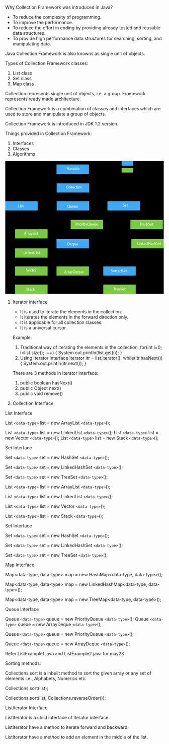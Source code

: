 Why Collection Framework was introduced in Java?

- To reduce the complexity of programming.
- To improve the performance.
- To reduce the effort in coding by providing already tested and reusable data structures.
- To provide high performance data structures for searching, sorting, and manipulating data.

Java Collection Framework is also knowns as single unit of objects.

Types of Collection Framework classes:

1. List class
2. Set class
3. Map class

Collection represents single unit of objects, i.e. a group.
Framework represents ready made architecture.

Collection Framework is a combination of classes and interfaces which are used to store and manipulate a group of objects.

Collection Framework is introduced in JDK 1.2 version.

Things provided in Collection Framework:

1. Interfaces
2. Classes
3. Algorithms

![1684472597462](image/Notes/1684472597462.png)

1. Iterator interface

   - It is used to iterate the elements in the collection.
   - It iterates the elements in the forward direction only.
   - It is applicable for all collection classes.
   - It is a universal cursor.

   Example:

   1. Traditional way of iterating the elements in the collection.
      for(int i=0; i<list.size(); i++) {
      System.out.println(list.get(i));
      }
   2. Using Iterator interface
      Iterator itr = list.iterator();
      while(itr.hasNext()) {
      System.out.println(itr.next());
      }

   There are 3 methods in Iterator interface:

   1. public boolean hasNext()
   2. public Object next()
   3. public void remove()
2. Collection Interface

List Interface

List `<data-type>` list = new ArrayList `<data-type>`();

List `<data-type>` list = new LinkedList `<data-type>`();
List `<data-type>` list = new Vector `<data-type>`();
List `<data-type>` list = new Stack `<data-type>`();

Set Interface

Set `<data-type>` set = new HashSet `<data-type>`();

Set `<data-type>` set = new LinkedHashSet `<data-type>`();

Set `<data-type>` set = new TreeSet `<data-type>`();

List `<data-type>` list = new ArrayList `<data-type>`();

List `<data-type>` list = new LinkedList `<data-type>`();

List `<data-type>` list = new Vector `<data-type>`();

List `<data-type>` list = new Stack `<data-type>`();

Set Interface

Set `<data-type>` set = new HashSet `<data-type>`();

Set `<data-type>` set = new LinkedHashSet `<data-type>`();

Set `<data-type>` set = new TreeSet `<data-type>`();

Map Interface

Map<data-type, data-type> map = new HashMap<data-type, data-type>();

Map<data-type, data-type> map = new LinkedHashMap<data-type, data-type>();

Map<data-type, data-type> map = new TreeMap<data-type, data-type>();

Queue Interface

Queue `<data-type>` queue = new PriorityQueue `<data-type>`();
Queue `<data-type>` queue = new ArrayDeque `<data-type>`();

Queue `<data-type>` queue = new PriorityQueue `<data-type>`();

Queue `<data-type>` queue = new ArrayDeque `<data-type>`();

Refer ListExample1.java and ListExample2.java for may23

Sorting methods:

Collections.sort is a inbuilt method to sort the given array or any set of elements i.e., Alphabets, Numerics etc.

Collections.sort(list);

Collections.sort(list, Collections.reverseOrder());

ListIterator Interface

ListIterator is a child interface of Iterator interface.

ListIterator have a method to iterate forward and backward.

ListIterator have a method to add an element in the middle of the list.


